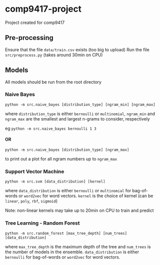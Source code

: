 # comp9417-project
Project created for comp9417

## Pre-processing
Ensure that the file `data/train.csv` exists (too big to upload)
Run the file `src/preprocess.py` (takes around 30min on CPU)

## Models
All models should be run from the root directory

### Naive Bayes

`python -m src.naive_bayes [distribution_type] [ngram_min] [ngram_max]`

where `distribution_type` is either `bernoulli` or `multinomial`, `ngram_min` and `ngram_max` are the smallest and largest n-grams to consider, respectively

eg `python -m src.naive_bayes bernoulli 1 3`

#### OR

`python -m src.naive_bayes [distribution_type] [ngram_max]`

to print out a plot for all ngram numbers up to `ngram_max`

### Support Vector Machine

`python -m src.svm [data_distribution] [kernel]`

where `data_distribution` is either `bernoulli` or `multinomial` for bag-of-words or `word2vec` for word vectors. `kernel` is the choice of kernel (can be `linear`, `poly`, `rbf`, `sigmoid`)

Note: non-linear kernels may take up to 20min on CPU to train and predict

### Tree Learning - Random Forest

`python -m src.random_forest [max_tree_depth] [num_trees] [data_distribution]`

where `max_tree_depth` is the maximum depth of the tree and `num_trees` is the number of models in the ensemble. `data_distribution` is either `bernoulli` for bag-of-words or `word2vec` for word vectors. 